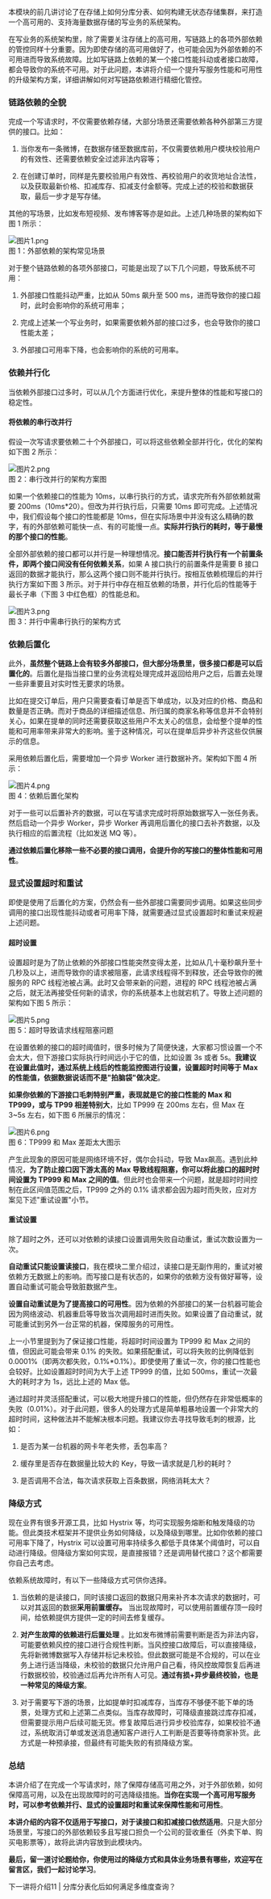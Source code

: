 本模块的前几讲讨论了在存储上如何分库分表、如何构建无状态存储集群，来打造一个高可用的、支持海量数据存储的写业务的系统架构。

在写业务的系统架构里，除了需要关注存储上的高可用，写链路上的各项外部依赖的管控同样十分重要。因为即使存储的高可用做好了，也可能会因为外部依赖的不可用进而导致系统故障。比如写链路上依赖的某一个接口性能抖动或者接口故障，都会导致你的系统不可用。对于此问题，本讲将介绍一个提升写服务性能和可用性的升级架构方案，详细讲解如何对写链路依赖进行精细化管控。

### 链路依赖的全貌

完成一个写请求时，不仅需要依赖存储，大部分场景还需要依赖各种外部第三方提供的接口。比如：

1. 当你发布一条微博，在数据存储至数据库前，不仅需要依赖用户模块校验用户的有效性、还需要依赖安全过滤非法内容等；

2. 在创建订单时，同样是先要校验用户有效性、再校验用户的收货地址合法性，以及获取最新价格、扣减库存、扣减支付金额等。完成上述的校验和数据获取，最后一步才是写存储。

其他的写场景，比如发布短视频、发布博客等亦是如此。上述几种场景的架构如下图 1 所示：

![图片1.png](https://s0.lgstatic.com/i/image6/M01/04/03/CioPOWAgF4uAFY0PAAGYgvGkvxM216.png)  
图 1：外部依赖的架构常见场景

对于整个链路依赖的各项外部接口，可能是出现了以下几个问题，导致系统不可用：

1. 外部接口性能抖动严重，比如从 50ms 飙升至 500 ms，进而导致你的接口超时，此时会影响你的系统可用率；

2. 完成上述某一个写业务时，如果需要依赖外部的接口过多，也会导致你的接口性能太差；

3. 外部接口可用率下降，也会影响你的系统的可用率。

### 依赖并行化

当依赖外部接口过多时，可以从几个方面进行优化，来提升整体的性能和写接口的稳定性。

#### 将依赖的串行改并行

假设一次写请求要依赖二十个外部接口，可以将这些依赖全部并行化，优化的架构如下图 2 所示：

![图片2.png](https://s0.lgstatic.com/i/image6/M01/04/05/Cgp9HWAgF5uADEYqAAHPmy1gS2k649.png)  
图 2：串行改并行的架构方案图

如果一个依赖接口的性能为 10ms，以串行执行的方式，请求完所有外部依赖就需要 200ms（10ms\*20）。但改为并行执行后，只需要 10ms 即可完成。上述情况中，我们假设每个接口的性能都是 10ms，但在实际场景中并没有这么精确的数字，有的外部依赖可能快一点、有的可能慢一点。**实际并行执行的耗时，等于最慢的那个接口的性能**。

全部外部依赖的接口都可以并行是一种理想情况。**接口能否并行执行有一个前置条件，即两个接口间没有任何依赖关系**，如果 A 接口执行的前置条件是需要 B 接口返回的数据才能执行，那么这两个接口则不能并行执行。按相互依赖梳理后的并行执行方案如下图 3 所示。对于并行中存在相互依赖的场景，并行化后的性能等于最长子串（下图 3 中红色框）的性能总和。

![图片3.png](https://s0.lgstatic.com/i/image6/M01/04/05/Cgp9HWAgF6mALm44AAINQaAXDIE637.png)  
图 3：并行中需串行执行的架构方式

### 依赖后置化

此外，**虽然整个链路上会有较多外部接口，但大部分场景里，很多接口都是可以后置化的**。后置化是指当接口里的业务流程处理完成并返回给用户之后，后置去处理一些非重要且对实时性无要求的场景。

比如在提交订单后，用户只需要查看订单是否下单成功，以及对应的价格、商品和数量是否正确。而对于商品的详细描述信息、所归属的商家名称等信息并不会特别关心，如果在提单的同时还需要获取这些用户不太关心的信息，会给整个提单的性能和可用率带来非常大的影响。鉴于这种情况，可以在提单后异步补齐这些仅供展示的信息。

采用依赖后置化后，需要增加一个异步 Worker 进行数据补齐。架构如下图 4 所示：

![图片4.png](https://s0.lgstatic.com/i/image6/M01/04/03/CioPOWAgF7yAaOdrAAHWbNrl_pA443.png)  
图 4：依赖后置化架构

对于一些可以后置补齐的数据，可以在写请求完成时将原始数据写入一张任务表。然后启动一个异步 Worker，异步 Worker 再调用后置化的接口去补齐数据，以及执行相应的后置流程（比如发送 MQ 等）。

**通过依赖后置化移除一些不必要的接口调用，会提升你的写接口的整体性能和可用性**。

### 显式设置超时和重试

即使是使用了后置化的方案，仍然会有一些外部接口需要同步调用。如果这些同步调用的接口出现性能抖动或者可用率下降，就需要通过显式设置超时和重试来规避上述问题。

#### 超时设置

设置超时是为了防止依赖的外部接口性能突然变得太差，比如从几十毫秒飙升至十几秒及以上，进而导致你的请求被阻塞，此请求线程得不到释放，还会导致你的微服务的 RPC 线程池被占满。此时又会带来新的问题，进程的 RPC 线程池被占满之后，就无法再接受任何新的请求，你的系统基本上也就宕机了。导致上述问题的架构如下图 5 所示：

![图片5.png](https://s0.lgstatic.com/i/image6/M01/04/05/Cgp9HWAgF8-ACkizAAE1akqDVL0240.png)  
图 5：超时导致请求线程阻塞问题

在设置依赖的接口的超时阈值时，很多时候为了简便快速，大家都习惯设置一个不会太大，但下游接口实际执行时间远小于它的值，比如设置 3s 或者 5s。**我建议在设置此值时，通过系统上线后的性能监控图进行设置，设置超时时间等于 Max 的性能值，依据数据说话而不是"拍脑袋"做决定**。

**如果你依赖的下游接口毛刺特别严重，表现就是它的接口性能的 Max 和 TP999，或与 TP99 相差特别大**，比如 TP999 在 200ms 左右，但 Max 在 3\~5s 左右，如下图 6 所展示的情况：

![图片6.png](https://s0.lgstatic.com/i/image6/M01/04/05/Cgp9HWAgF-GAIDHIAAGMBvu8NCs996.png)  
图 6：TP999 和 Max 差距太大图示

产生此现象的原因可能是网络环境不好，偶尔会抖动，导致 Max飙高。遇到此种情况，**为了防止接口因下游太高的 Max 导致线程阻塞，你可以将此接口的超时时间设置为 TP999 和 Max 之间的值**。但此时也会带来一个问题，就是超时时间控制在此区间值范围之后，TP999 之外的 0.1% 请求都会因为超时而失败，应对方案见下述"重试设置"小节。

#### 重试设置

除了超时之外，还可以对依赖的读接口设置调用失败自动重试，重试次数设置为一次。

**自动重试只能设置读接口**，我在模块二里介绍过，读接口是无副作用的，重试对被依赖方无数据上的影响。而写接口是有状态的，如果你的依赖方没有做好幂等，设置自动重试可能会导致脏数据产生。

**设置自动重试是为了提高接口的可用性**。因为依赖的外部接口的某一台机器可能会因为网络波动、机器重启等导致当次调用超时进而失败。如果设置了自动重试，就可能重试到另外一台正常的机器，保障服务的可用性。

上一小节里提到为了保证接口性能，将超时时间设置为 TP999 和 Max 之间的值，但因此可能会带来 0.1% 的失败。如果搭配重试，可以将失败的比例降低到 0.0001%（即两次都失败，0.1%\*0.1%）。即使使用了重试一次，你的接口性能也会较好。比如设置超时时间为大于上述 TP999 的值，比如 500ms，重试一次最大的耗时才为 1s，远比上述的 Max 低。

通过超时并灵活搭配重试，可以极大地提升接口的性能，但仍然存在非常低概率的失败（0.01%）。对于此问题，很多人的处理方式是简单粗暴地设置一个非常大的超时时间，这种做法并不能解决根本问题。我建议你去寻找导致毛刺的根源，比如：

1. 是否为某一台机器的网卡年老失修，丢包率高？

2. 缓存里是否存在数据量比较大的 Key，导致一请求就是几秒的耗时？

3. 是否调用不合法，每次请求获取上百条数据，网络消耗太大？

### 降级方式

现在业界有很多开源工具，比如 Hystrix 等，均可实现服务熔断和触发降级的功能。但此类技术框架并不提供业务如何降级，以及降级到哪里。比如你依赖的接口可用率下降了，Hystrix 可以设置可用率持续多久都低于具体某个阈值时，可以自动进行降级。但降级方案如何实现，是直接报错？还是调用替代接口？这个都需要你自己去考虑。

依赖系统故障时，有以下一些降级方式可供你选择。

1. 当依赖的是读接口，同时该接口返回的数据只用来补齐本次请求的数据时，可以对其返回的数据**采用前置缓存。** 当出现故障时，可以使用前置缓存顶一段时间，给依赖提供方提供一定的时间去修复缓存。

2. **对产生故障的依赖进行后置处理** 。比如发布微博前需要判断是否为非法内容，可能要依赖风控的接口进行合规性判断。当风控接口故障后，可以直接降级，先将新微博数据写入存储并标记未校验。但此数据可能是不合规的，可以在业务上进行适当降级，未校验的数据只允许用户自己看，待风控故障恢复后再进行数据校验，校验通过后再允许所有人可见。**通过有损+异步最终校验，也是一种常见的降级方案**。

3. 对于需要写下游的场景，比如提单时扣减库存，当库存不够便不能下单的场景，处理方式和上述第二点类似。当库存故障时，可降级直接跳过库存扣减，但需要提示用户后续可能无货。修复故障后进行异步校验库存，如果校验不通过，系统取消订单或发送消息通知客户进行人工判断是否要等待商家补货。此方式是一种预承接，但最终有可能失败的有损降级方案。

### 总结

本讲介绍了在完成一个写请求时，除了保障存储高可用之外，对于外部依赖，如何保障高可用，以及在出现故障时的可选降级措施。**当你在实现一个高可用写服务时，可以参考依赖并行、显式的设置超时和重试来保障性能和可用性**。

**本讲介绍的内容不仅适用于写接口，对于读接口和扣减接口依然适用**。只是大部分场景里，写接口的外部依赖较多且写接口担负一个公司的营收重任（外卖下单、购买电影票等），故将此讲内容放到此模块内。

**最后，留一道讨论题给你，你使用过的降级方式和具体业务场景有哪些，欢迎写在留言区，我们一起讨论学习**。

下一讲将介绍11 \| 分库分表化后如何满足多维度查询？
